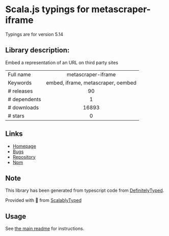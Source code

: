 
# Scala.js typings for metascraper-iframe

Typings are for version 5.14

## Library description:
Embed a representation of an URL on third party sites

|                    |                 |
| ------------------ | :-------------: |
| Full name          | metascraper-iframe |
| Keywords           | embed, iframe, metascraper, oembed |
| # releases         | 90 |
| # dependents       | 1 |
| # downloads        | 16893 |
| # stars            | 0 |

## Links
- [Homepage](https://nicedoc.io/microlinkhq/metascraper/packages/metascraper-iframe)
- [Bugs](https://github.com/microlinkhq/metascraper/issues)
- [Repository](https://github.com/microlinkhq/metascraper)
- [Npm](https://www.npmjs.com/package/metascraper-iframe)
    


## Note
This library has been generated from typescript code from [DefinitelyTyped](https://definitelytyped.org).

Provided with :purple_heart: from [ScalablyTyped](https://github.com/oyvindberg/ScalablyTyped)

## Usage
See [the main readme](../../readme.md) for instructions.


